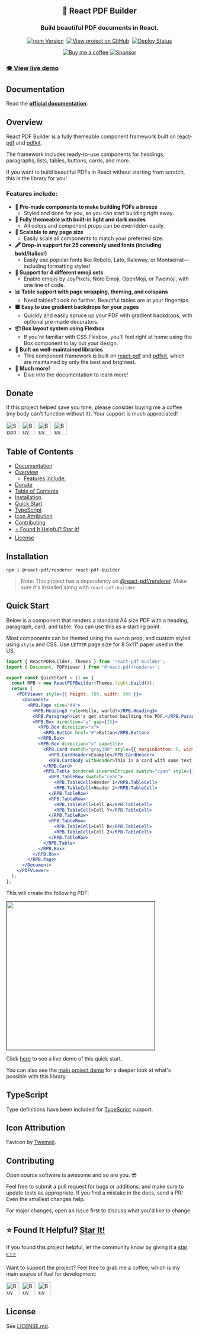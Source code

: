 <h2 align="center">
  📄 React PDF Builder
</h2>
<h3 align="center">
  Build beautiful PDF documents in React.
</h3>
<p align="center">
  <a href="https://badge.fury.io/js/react-pdf-builder" target="_blank" rel="noopener noreferrer"><img src="https://badge.fury.io/js/react-pdf-builder.svg" alt="npm Version" /></a>&nbsp;
  <a href="https://github.com/justinmahar/react-pdf-builder/" target="_blank" rel="noopener noreferrer"><img src="https://img.shields.io/badge/GitHub-Source-success" alt="View project on GitHub" /></a>&nbsp;
  <a href="https://github.com/justinmahar/react-pdf-builder/actions?query=workflow%3ADeploy" target="_blank" rel="noopener noreferrer"><img src="https://github.com/justinmahar/react-pdf-builder/workflows/Deploy/badge.svg" alt="Deploy Status" /></a>
</p>
<!-- [lock:donate-badges] 🚫--------------------------------------- -->
<p align="center">
  <a href="https://paypal.me/thejustinmahar/5"><img src="https://img.shields.io/static/v1?label=Buy%20me%20a%20coffee&message=%E2%9D%A4&logo=KoFi&color=%23fe8e86" alt="Buy me a coffee" /></a>&nbsp;<a href="https://github.com/sponsors/justinmahar" target="_blank" rel="noopener noreferrer"><img src="https://img.shields.io/static/v1?label=Sponsor&message=%E2%9D%A4&logo=GitHub&color=%23fe8e86" alt="Sponsor"/></a>
</p>
<!-- [/lock:donate-badges] ---------------------------------------🚫 -->

<h3><a href="https://justinmahar.github.io/react-pdf-builder/?path=/story/demo-demo--demo">👁️ View live demo</a></h3>

## Documentation

Read the **[official documentation](https://justinmahar.github.io/react-pdf-builder/)**.

## Overview

React PDF Builder is a fully themeable component framework built on [react-pdf](https://react-pdf.org/) and [pdfkit](https://pdfkit.org/).

The framework includes ready-to-use components for headings, paragraphs, lists, tables, buttons, cards, and more.

If you want to build beautiful PDFs in React without starting from scratch, this is the library for you!

### Features include:

- **🌟 Pre-made components to make building PDFs a breeze**
  - Styled and done for you, so you can start building right away.
- **🎨 Fully themeable with built-in light and dark modes**
  - All colors and component props can be overridden easily.
- **📏 Scalable to any page size**
  - Easily scale all components to match your preferred size.
- **🖋️ Drop-in support for 25 commonly used fonts (including bold/italics!)**
  - Easily use popular fonts like Roboto, Lato, Raleway, or Montserrat—including formatting styles!
- **🥳 Support for 4 different emoji sets**
  - Enable emojis by JoyPixels, Noto Emoji, OpenMoji, or Twemoji, with one line of code.
- **📊 Table support with page wrapping, theming, and colspans**
  - Need tables? Look no further. Beautiful tables are at your fingertips.
- **🟦 Easy to use gradient backdrops for your pages**
  - Quickly and easily spruce up your PDF with gradient backdrops, with optional pre-made decorators.
- **📦 Box layout system using Flexbox**
  - If you're familiar with CSS Flexbox, you'll feel right at home using the Box component to lay out your design.
- **🔧 Built on well-maintained libraries**
  - This component framework is built on [react-pdf](https://react-pdf.org/) and [pdfkit](https://pdfkit.org/), which are maintained by only the best and brightest.
- **🚀 Much more!** 
  - Dive into the documentation to learn more!

<!-- [lock:donate] 🚫--------------------------------------- -->

## Donate 

If this project helped save you time, please consider buying me a coffee (my body can't function without it). Your support is much appreciated!

<a href="https://github.com/sponsors/justinmahar"><img src="https://justinmahar.github.io/react-kindling/support/sponsor.png" alt="Sponsor via GitHub" height="35" /></a>&nbsp; <a href="https://paypal.me/thejustinmahar/5"><img src="https://justinmahar.github.io/react-kindling/support/coffee-1.png" alt="Buy me a coffee" height="35" /></a>&nbsp; <a href="https://paypal.me/thejustinmahar/15"><img src="https://justinmahar.github.io/react-kindling/support/coffee-3.png" alt="Buy me 3 coffees" height="35" /></a>&nbsp; <a href="https://paypal.me/thejustinmahar/25"><img src="https://justinmahar.github.io/react-kindling/support/coffee-5.png" alt="Buy me 5 coffees" height="35" /></a>

<!-- [/lock:donate] ---------------------------------------🚫 -->

## Table of Contents 

- [Documentation](#documentation)
- [Overview](#overview)
  - [Features include:](#features-include)
- [Donate](#donate)
- [Table of Contents](#table-of-contents)
- [Installation](#installation)
- [Quick Start](#quick-start)
- [TypeScript](#typescript)
- [Icon Attribution](#icon-attribution)
- [Contributing](#contributing)
- [⭐ Found It Helpful? Star It!](#-found-it-helpful-star-it)
- [License](#license)

## Installation

```
npm i @react-pdf/renderer react-pdf-builder 
```

> Note: This project has a dependency on [@react-pdf/renderer](https://www.npmjs.com/package/@react-pdf/renderer). Make sure it's installed along with `react-pdf-builder`.

## Quick Start

Below is a component that renders a standard A4 size PDF with a heading, paragraph, card, and table. You can use this as a starting point.

Most components can be themed using the `swatch` prop, and custom styled using `style` and CSS. Use `LETTER` page size for 8.5x11" paper used in the US.

```jsx
import { ReactPDFBuilder, Themes } from 'react-pdf-builder';
import { Document, PDFViewer } from '@react-pdf/renderer';

export const QuickStart = () => {
  const RPB = new ReactPDFBuilder(Themes.light.build());
  return (
    <PDFViewer style={{ height: 700, width: 500 }}>
      <Document>
        <RPB.Page size="A4">
          <RPB.Heading3 rule>Hello, world!</RPB.Heading3>
          <RPB.Paragraph>Let's get started building the PDF.</RPB.Paragraph>
          <RPB.Box direction="y" gap={15}>
            <RPB.Box direction="x">
              <RPB.Button href="#">Button</RPB.Button>
            </RPB.Box>
            <RPB.Box direction="x" gap={15}>
              <RPB.Card swatch="gray300" style={{ marginBottom: 0, width: '50%' }}>
                <RPB.CardHeader>Example</RPB.CardHeader>
                <RPB.CardBody withHeader>This is a card with some text inside as an example</RPB.CardBody>
              </RPB.Card>
              <RPB.Table bordered inverseStriped swatch="cyan" style={{ borderRadius: 10, width: '50%' }}>
                <RPB.TableRow swatch="cyan">
                  <RPB.TableCell>Header 1</RPB.TableCell>
                  <RPB.TableCell>Header 2</RPB.TableCell>
                </RPB.TableRow>
                <RPB.TableRow>
                  <RPB.TableCell>Cell A</RPB.TableCell>
                  <RPB.TableCell>Cell Y</RPB.TableCell>
                </RPB.TableRow>
                <RPB.TableRow>
                  <RPB.TableCell>Cell B</RPB.TableCell>
                  <RPB.TableCell>Cell Z</RPB.TableCell>
                </RPB.TableRow>
              </RPB.Table>
            </RPB.Box>
          </RPB.Box>
        </RPB.Page>
      </Document>
    </PDFViewer>
  );
};
```

This will create the following PDF:

<a href="https://justinmahar.github.io/react-pdf-builder/?path=/story/demo-demo--quick-start"><img src="https://justinmahar.github.io/react-pdf-builder/images/quick-start.png" width="400" border="1" /></a>

Click [here](https://justinmahar.github.io/react-pdf-builder/?path=/story/demo-demo--quick-start) to see a live demo of this quick start.

You can also see the <a href="https://justinmahar.github.io/react-pdf-builder/?path=/story/demo-demo--demo">main project demo</a> for a deeper look at what's possible with this library.

<!-- [lock:typescript] 🚫--------------------------------------- -->

## TypeScript

Type definitions have been included for [TypeScript](https://www.typescriptlang.org/) support.

<!-- [/lock:typescript] ---------------------------------------🚫 -->

<!-- [lock:icon] 🚫--------------------------------------- -->

## Icon Attribution

Favicon by [Twemoji](https://github.com/twitter/twemoji).

<!-- [/lock:icon] ---------------------------------------🚫 -->

<!-- [lock:contributing] 🚫--------------------------------------- -->

## Contributing

Open source software is awesome and so are you. 😎

Feel free to submit a pull request for bugs or additions, and make sure to update tests as appropriate. If you find a mistake in the docs, send a PR! Even the smallest changes help.

For major changes, open an issue first to discuss what you'd like to change.

<!-- [/lock:contributing] ---------------------------------------🚫 -->

## ⭐ Found It Helpful? [Star It!](https://github.com/justinmahar/react-pdf-builder/stargazers)

If you found this project helpful, let the community know by giving it a [star](https://github.com/justinmahar/react-pdf-builder/stargazers): [👉⭐](https://github.com/justinmahar/react-pdf-builder/stargazers)

<!-- [lock:support] 🚫--------------------------------------- -->
Want to support the project? Feel free to grab me a coffee, which is my main source of fuel for development:

<a href="https://paypal.me/thejustinmahar/5"><img src="https://justinmahar.github.io/react-kindling/support/coffee-1.png" alt="Buy me a coffee" height="35" /></a>&nbsp; <a href="https://paypal.me/thejustinmahar/15"><img src="https://justinmahar.github.io/react-kindling/support/coffee-3.png" alt="Buy me 3 coffees" height="35" /></a>&nbsp; <a href="https://paypal.me/thejustinmahar/25"><img src="https://justinmahar.github.io/react-kindling/support/coffee-5.png" alt="Buy me 5 coffees" height="35" /></a>

<!-- [/lock:support] ---------------------------------------🚫 -->

## License

See [LICENSE.md](https://justinmahar.github.io/react-pdf-builder/?path=/docs/license--docs).